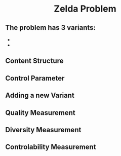 <h1 align="center">
Zelda Problem
</h1>

The problem has 3 variants:
- 
-
-

## Content Structure


## Control Parameter


## Adding a new Variant


## Quality Measurement


## Diversity Measurement


## Controlability Measurement
